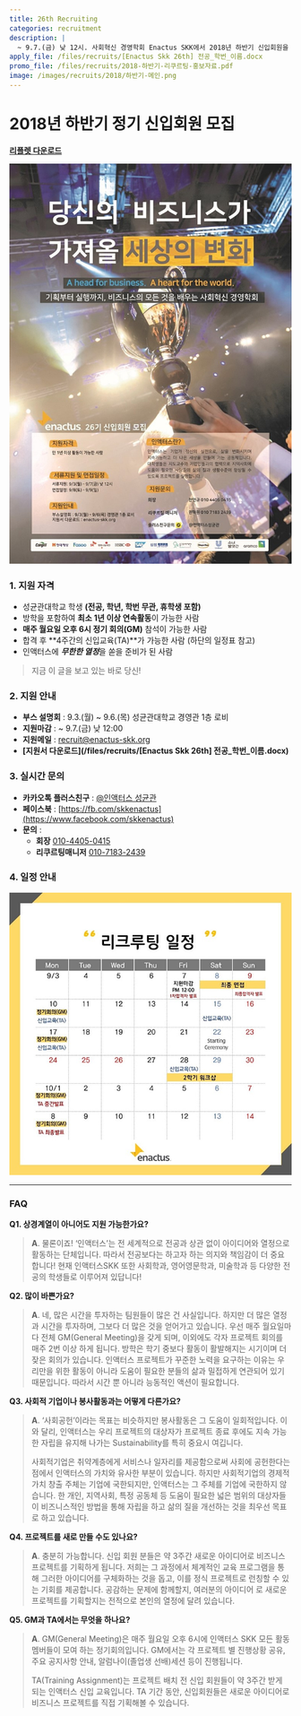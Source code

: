 ```yaml
---
title: 26th Recruiting
categories: recruitment
description: |
  ~ 9.7.(금) 낮 12시. 사회혁신 경영학회 Enactus SKK에서 2018년 하반기 신입회원을 모집하고 있습니다.
apply_file: /files/recruits/[Enactus Skk 26th] 전공_학번_이름.docx
promo_file: /files/recruits/2018-하반기-리쿠르팅-홍보자료.pdf
image: /images/recruits/2018/하반기-메인.png
---
```


# 2018년 하반기 정기 신입회원 모집

**[리플렛 다운로드](/files/recruits/2018-하반기-리쿠르팅-홍보자료.pdf)**


![](/images/recruits/2018/하반기-포스터.jpg)



### 1. 지원 자격

+ 성균관대학교 학생 **(전공, 학년, 학번 무관, 휴학생 포함)**
+ 방학을 포함하여 **최소 1년 이상 연속활동**이 가능한 사람
+ **매주 월요일 오후 6시 정기 회의(GM)** 참석이 가능한 사람
+ 합격 후 **4주간의 신입교육(TA)**가 가능한 사람
    (하단의 일정표 참고)
+ 인액터스에 ***무한한 열정***을 쏟을 준비가 된 사람

> 지금 이 글을 보고 있는 바로 당신!


### 2. 지원 안내

+ **부스 설명회** : 9.3.(월) ~ 9.6.(목) 성균관대학교 경영관 1층 로비
+ **지원마감** : ~ 9.7.(금) 낮 12:00
+ **지원메일** : [recruit@enactus-skk.org](mailto:recruit@enactus-skk.org)
+ **[지원서 다운로드](/files/recruits/[Enactus Skk 26th] 전공_학번_이름.docx)**


### 3. 실시간 문의

+ **카카오톡 플러스친구** : [@인액터스 성균관](http://pf.kakao.com/_xhfhRj)
+ **페이스북** : [https://fb.com/skkenactus](https://www.facebook.com/skkenactus)
+ **문의** :
    + **회장** [010-4405-0415](tel:010-4405-0415)
    + **리쿠르팅매니저** [010-7183-2439](tel:010-7183-2439)


### 4. 일정 안내

![](/images/recruits/2018/하반기-일정.jpeg)

*****


### FAQ

**Q1. 상경계열이 아니어도 지원 가능한가요?**
>**A**. 물론이죠! ‘인액터스’는 전 세계적으로 전공과 상관 없이 아이디어와 열정으로 활동하는 단체입니다.
따라서 전공보다는 하고자 하는 의지와 책임감이 더 중요합니다!
현재 인액터스SKK 또한 사회학과, 영어영문학과, 미술학과 등
다양한 전공의 학생들로 이루어져 있답니다!

**Q2. 많이 바쁜가요?**
>**A**. 네, 많은 시간을 투자하는 팀원들이 많은 건 사실입니다. 하지만 더 많은 열정과 시간을 투자하며, 그보다 더 많은 것을 얻어가고 있습니다. 우선 매주 월요일마다 전체 GM(General Meeting)을 갖게 되며, 이외에도 각자 프로젝트 회의를 매주 2번 이상 하게 됩니다. 방학은 학기 중보다 활동이 활발해지는 시기이며 더 잦은 회의가 있습니다. 인액터스 프로젝트가 꾸준한 노력을 요구하는 이유는 우리만을 위한 활동이 아니라 도움이 필요한 분들의 삶과 밀접하게 연관되어 있기 때문입니다. 따라서 시간 뿐 아니라 능동적인 액션이 필요합니다.

**Q3. 사회적 기업이나 봉사활동과는 어떻게 다른가요?**
>**A**. ‘사회공헌’이라는 목표는 비슷하지만 봉사활동은 그 도움이 일회적입니다. 이와 달리, 인액터스는 우리 프로젝트의 대상자가 프로젝트 종료 후에도 지속 가능한 자립을 유지해 나가는 Sustainability를 특히 중요시 여깁니다.
>
> 사회적기업은 취약계층에게 서비스나 일자리를 제공함으로써 사회에 공헌한다는 점에서 인액터스의 가치와 유사한 부분이 있습니다. 하지만 사회적기업의 경제적 가치 창출 주체는 기업에 국한되지만, 인액터스는 그 주체를 기업에 국한하지 않습니다. 한 개인, 지역사회, 특정 공동체 등 도움이 필요한 넓은 범위의 대상자들이 비즈니스적인 방법을 통해 자립을 하고 삶의 질을 개선하는 것을 최우선 목표로 하고 있습니다.

**Q4. 프로젝트를 새로 만들 수도 있나요?**
>**A**. 충분히 가능합니다. 신입 회원 분들은 약 3주간 새로운 아이디어로 비즈니스 프로젝트를 기획하게 됩니다. 저희는 그 과정에서 체계적인 교육 프로그램을 통해 그러한 아이디어를 구체화하는 것을 돕고, 이를 정식 프로젝트로 런칭할 수 있는 기회를 제공합니다. 공감하는 문제에 함께할지, 여러분의 아이디어 로 새로운 프로젝트를 기획할지는 전적으로 본인의 열정에 달려 있습니다.

**Q5. GM과 TA에서는 무엇을 하나요?**
>**A**. GM(General Meeting)은 매주 월요일 오후 6시에 인액터스 SKK 모든 활동 멤버들이 모여 하는 정기회의입니다. GM에서는 각 프로젝트 별 진행상황 공유, 주요 공지사항 안내, 알럼나이(졸업생 선배)세션 등이 진행됩니다.
>
>TA(Training Assignment)는 프로젝트 배치 전 신입 회원들이 약 3주간 받게 되는 인액터스 신입 교육입니다.
TA 기간 동안, 신입회원들은 새로운 아이디어로 비즈니스 프로젝트를 직접 기획해볼 수 있습니다.
